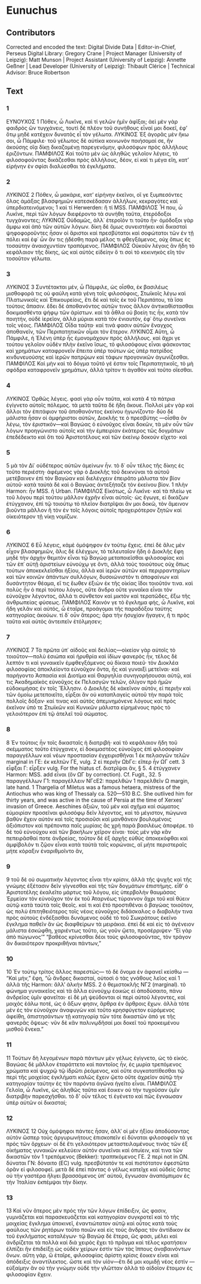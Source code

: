 # Eunuchus  

## Contributors  
Corrected and encoded the text: Digital Divide Data | Editor-in-Chief, Perseus Digital Library: Gregory Crane | Project Manager (University of Leipzig): Matt Munson | Project Assistant (University of Leipzig): Annette Geßner | Lead Developer (University of Leipzig): Thibault Clérice | Technical Advisor: Bruce Robertson  

## Text  
### 1  
ΕΥΝΟΥΧΟΣ 1 Πόθεν, ὦ Λυκῖνε, καὶ τί γελῶν ἡμῖν ἀφῖξαι; ἀεὶ μὲν γὰρ φαιδρὸς ὢν τυγχάνεις, τουτὶ δὲ πλέον τοῦ συνήθους εἶναί μοι δοκεῖ, ἐφʼ ὅτῳ μηδὲ κατέχειν δυνατὸς εἶ τὸν γέλωτα. ΛΥΚΙΝΟΣ Ἐξ ἀγορᾶς μὲν ἥκω σοι, ὦ Πάμφιλε· τοῦ γέλωτος δὲ αὐτίκα κοινωνὸν ποιήσομαί σε, ἢν ἀκούσης οἵᾳ δίκῃ δικαζομένῃ παρεγενόμην, φιλοσόφων πρὸς ἀλλήλους ἐριζόντων. ΠΑΜΦΙΛΟΣ Καὶ τοῦτο μὲν ὡς ἀληθῶς γελοῖον λέγεις, τὸ φιλοσοφοῦντας δικάζεσθαι πρὸς ἀλλήλους, δέον, εἰ καί τι μέγα εἴη, κατʼ εἰρήνην ἐν σφίσι διαλύεσθαι τὰ ἐγκλήματα.  
### 2  
ΛΥΚΙΝΟΣ 2 Πόθεν, ὦ μακάριε, κατʼ εἰρήνην ἐκεῖνοι, οἵ γε ξυμπεσόντες ὅλας ἁμάξας βλασφημιῶν κατεσκέδασαν ἀλλήλων, κεκραγότες καὶ ὑπερδιατεινόμενοι; 1 καὶ τί Herwerden: ἢ τί MSS. ΠΑΜΦΙΛΟΣ Ἦ που, ὦ Λυκῖνε, περὶ τῶν λόγων διεφέροντο τὰ συνήθη ταῦτα, ἑτερόδοξοι τυγχάνοντες; ΛΥΚΙΝΟΣ Οὐδαμῶς, ἀλλ᾿ ἑτεροῖόν τι τοῦτο ἦν· ὁμόδοξοι γὰρ ἄμφω καὶ ἀπὸ τῶν αὐτῶν λόγων. δίκη δὲ ὅμως συνειστήκει καὶ δικασταὶ ψηφοφοροῦντες ἦσαν οἱ ἄριστοι καὶ πρεσβύτατοι καὶ σοφώτατοι τῶν ἐν τῇ πόλει καὶ ἐφ᾿ ὧν ἄν τις ᾐδέσθη παρὰ μέλος τι φθεγξάμενος, οὐχ ὅπως ἐς τοσαύτην ἀναισχυντίαν τραπόμενος. ΠΑΜΦΙΛΟΣ Οὐκοῦν λέγοις ἂν ἤδη τὸ κεφάλαιον τῆς δίκης, ὡς καὶ αὐτὸς εἰδείην ὅ τι σοὶ τὸ κεκινηκὸς εἴη τὸν τοσοῦτον γέλωτα.  
### 3  
ΛΥΚΙΝΟΣ 3 Συντέτακται μέν, ὦ Πάμφιλε, ὡς οἶσθα, ἐκ βασιλέως μισθοφορά τις οὐ φαύλη κατὰ γένη τοῖς φιλοσόφοις, Στωϊκοῖς λέγω καὶ Πλατωνικοῖς καὶ Ἐπικουρείοις, ἔτι δὲ καὶ τοῖς ἐκ τοῦ Περιπάτου, τὰ ἴσα τούτοις ἅπασιν. ἔδει δὲ ἀποθανόντος αὐτῶν τινος ἄλλον ἀντικαθίστασθαι δοκιμασθέντα ψήφῳ τῶν ἀρίστων. καὶ τὰ ἆθλα οὐ βοείη τις ἦν, κατὰ τὸν ποιητήν, οὐδὲ ἱερεῖον, ἀλλὰ μύριαι κατὰ τὸν ἐνιαυτόν, ἐφ᾿ ὅτῳ συνεῖναι τοῖς νέοις. ΠΑΜΦΙΛΟΣ Οἶδα ταῦτα· καί τινά φασιν αὐτῶν ἔναγχος ἀποθανεῖν, τῶν Περιπατητικῶν οἶμαι τὸν ἕτερον. ΛΥΚΙΝΟΣ Αὕτη, ὦ Πάμφιλε, ἡ Ἑλένη ὑπὲρ ἧς ἐμονομάχουν πρὸς ἀλλήλους. καὶ ἄχρι γε τούτου γελοῖον οὐδὲν πλὴν ἐκεῖνο ἴσως, τὸ φιλοσόφους εἶναι φάσκοντας καὶ χρημάτων καταφρονεῖν ἔπειτα ὑπὲρ τούτων ὡς ὑπὲρ πατρίδος κινδυνευούσης καὶ ἱερῶν πατρῴων καὶ τάφων προγονικῶν ἀγωνίζεσθαι. ΠΑΜΦΙΛΟΣ Καὶ μὴν καὶ τὸ δόγμα τοῦτό γέ ἐστιν τοῖς Περιπατητικοῖς, τὸ μὴ σφόδρα καταφρονεῖν χρημάτων, ἀλλὰ τρίτον τι ἀγαθὸν καὶ τοῦτο οἴεσθαι.  
### 4  
ΛΥΚΙΝΟΣ Ὀρθῶς λέγεις. φασὶ γὰρ οὖν ταῦτα, καὶ κατὰ 4 τὰ πάτρια ἐγίγνετο αὐτοῖς πόλεμος. τὰ μετὰ ταῦτα δὲ ἤδη ἄκουε. Πολλοὶ μὲν γὰρ καὶ ἄλλοι τὸν ἐπιτάφιον τοῦ ἀποθανόντος ἐκείνου ἠγωνίζοντο· δύο δὲ μάλιστα ἦσαν οἱ ἀμφήριστοι αὐτῶν, Διοκλῆς τε ὁ πρεσβύτης —οἶσθα ὃν λέγω, τὸν ἐριστικόν—καὶ Βαγώας ὁ εὐνοῦχος εἶναι δοκῶν, τὰ μὲν οὖν τῶν λόγων προηγώνιστο αὐτοῖς καὶ τὴν ἐμπειρίαν ἑκάτερος τῶς δογμάτων ἐπεδέδεικτο καὶ ὅτι τοῦ Ἀριστοτέλους καὶ τῶν ἐκείνῳ δοκούν εἴχετο· καὶ  
### 5  
5 μὰ τὸν Δί᾿ οὐδέτερος αὐτῶν ἀμείνων ἦν. τὸ δ᾿ οὖν τέλος τῆς δίκης ἐς τοῦτο περιέστη· ἀφέμενος γὰρ ὁ Διοκλῆς τοῦ δεικνύναι τὰ αὑτοῦ μετέβαινεν ἐπὶ τὸν Βαγώαν καὶ διελέγχειν ἐπειρᾶτο μάλιστα τὸν βίον αὐτοῦ· κατὰ ταὐτὰ δὲ καὶ ὁ Βαγώας ἀντεξήταζε τὸν ἐκείνου βίον. 1 πλὴν Harmon: ἦν MSS. ἢ Urban. ΠΑΜΦΙΛΟΣ Εἰκότως, ὦ Λυκῖνε· καὶ τὰ πλείω γε τοῦ λόγου περὶ τούτου μᾶλλον ἐχρῆν εἶναι αὐτοῖς· ὡς ἔγωγε, εἰ δικάζων ἐτύγχανον, ἐπὶ τῷ τοιούτῳ τὸ πλεῖον διατρῖψαι ἄν μοι δοκῶ, τὸν ἄμεινον βιοῦντα μᾶλλον ἢ τὸν ἐν τοῖς λόγοις αὐτοῖς προχειρότερον ζητῶν καὶ οἰκειότερον τῇ νίκῃ νομίζων.  
### 6  
ΛΥΚΙΝΟΣ 6 Εὖ λέγεις, κἀμὲ ὁμόψηφον ἐν τούτῳ ἔχεις. ἐπεὶ δὲ ἅλις μὲν εἶχον βλασφημιῶν, ἅλις δὲ ἐλέγχων, τὸ τελευταῖον ἤδη ὁ Διοκλῆς ἔφη μηδὲ τὴν ἀρχὴν θεμιτὸν εἶναι τῷ Βαγώᾳ μεταποιεῖσθαι φιλοσοφίας καὶ τῶν ἐπ᾿ αὐτῇ ἀριστείων εὐνούχῳ γε ὄντι, ἀλλὰ τοὺς τοιούτους οὐχ ὅπως τούτων ἀποκεκλεῖσθαι ἠξίου, ἀλλὰ καὶ ἱερῶν αὐτῶν καὶ περιρραντηρίων καὶ τῶν κοινῶν ἁπάντων συλλόγων, δυσοιώνιστόν τι ἀποφαίνων καὶ δυσάντητον θέαμα, εἴ τις ἕωθεν ἐξιὼν ἐκ τῆς οἰκίας ἴδοι τοιοῦτόν τινα. καὶ πολὺς ἦν ὁ περὶ τούτου λόγος, οὔτε ἄνδρα οὔτε γυναῖκα εἶναι τὸν εὐνοῦχον λέγοντος, ἀλλά τι σύνθετον καὶ μικτὸν καὶ τερατῶδες, ἔξω τῆς ἀνθρωπείας φύσεως. ΠΑΜΦΙΛΟΣ Καινόν γε τὸ ἔγκλημα φής, ὦ Λυκῖνε, καὶ ἤδη γελᾶν καὶ αὐτός, ὦ ἑταῖρε, προάγομαι τῆς παραδόξου ταύτης κατηγορίας ἀκούων. τί δ᾿ οὖν ἅτερος; ἆρα τὴν ἡσυχίαν ἤγαγεν, ἤ τι πρὸς ταῦτα καὶ αὐτὸς ἀντειπεῖν ἐτόλμησεν;  
### 7  
ΛΥΚΙΝΟΣ 7 Τὰ πρῶτα ὑπ᾿ αἰδοῦς καὶ δειλίας—οἰκείον γὰρ αὐτοῖς τὸ τοιοῦτον—πολὺ ἐσιώπα καὶ ἠρυθρία καὶ ἰδίων φανερὸς ἦν, τέλος δὲ λεπτόν τι καὶ γυναικεῖν ἐμφθεγξάμενος οὐ δίκαια ποιεῦ· τὸν Διοκλέα φιλοσοφίας ἀποκλείοντα εὐνοῦχον ὄντα, ἧς καὶ γυναιξὶ μετεῖναι· καὶ παρήγοντο Ἀσπασία καὶ Διοτίμα καὶ Θαργηλία συνηγορήσουσαι αὐτῷ, καί τις Ἀκαδημαϊκὸς εὐνοῦχος ἐκ Πελασγῶν τελῶν, ὀλίγον πρὸ ἡμῶν εὐδοκιμήσας ἐν τοῖς Ἕλλησιν. ὁ Διοκλῆς δὲ κἀκεῖνον αὐτόν, εἰ περιῆν καὶ τῶν ὁμοίω μετεποιεῖτο, εἶρξαι ἂν οὐ καταπλαγεὶς αὐτοῦ τὴν παρὰ τοῖς πολλοῖς δόξαν· καί τινας καὶ αὐτὸς ἀπεμνημόνενε λόγους καὶ πρὸς ἐκεῖνον ὑπό τε Στωϊκῶν καὶ Κυνικῶν μάλιστα εἰρημένους πρὸς τὸ γελοιότερον ἐπὶ τῷ ἀτελεῖ τοῦ σώματος.  
### 8  
8 Ἐν τούτοις ἦν τοῖς δικασταῖς ἡ διατριβή· καὶ τὸ κεφάλαιον ἤδη τοῦ σκέμματος τοῦτο ἐτύγχανεν, εἰ δοκιμαστέος εὐνοῦχος ἐπὶ φιλοσοφίαν παραγγέλλων καὶ νέων προστασίαν ἐγχειρισθῆναι 1 ἐκ πελασγῶν τελῶν marginal in ΓΕ: ἐκ κελτῶν ΓΕ, vulg. 2 εἰ περιῆν ΩbΓc: εἴπερ ἦν ΩΓ cett. 3 εἶφξαι Γ: εἶρξεν vulg. For the hiatus cf. διατρῖψαι ἄν, § 5. 4 ἐτύγχανεν Harmon: MSS. add εἶναι (ὄν ΩΓ by correction). Cf. Fugit., 32. 5 παραγγέλλων Γ1: παραγέλλειν NΓcE2: παρελθών 1 παρελθεῖν Ω margin, late hand. 1 Thargelia of Miletus was a famous hetaera, mistress of the Antiochus who was king of Thessaly ca. 520—510 B.C. She outlived him for thirty years, and was active in the cause of Persia at the time of Xerxes' invasion of Greece. Aeschines ἀξιῶν, τοῦ μὲν καὶ σχῆμα καὶ σώματος εὐμοιρίαν προσεῖναι φιλοσόφῳ δεῖν λέγοντος, καὶ τὸ μέγιστον, πώγωνα βαθὺν ἔχειν αὐτὸν καὶ τοῖς προσιοῦσι καὶ μανθάνειν βουλομένοις ἀξιόπιστον καὶ πρέπονπα παῖς μυρίαις ἃς χρὴ παρὰ βασιλέως ἀποφέρε. τὸ δὲ τοῦ εὐνούχου καὶ τῶν βακήλων χεῖρον εἶναι· τοὺς μὲν γὰρ κἂν πεπειρᾶσθαί ποτε ἀνδρείας, τοῦτον δὲ ἐξ ἀρχῆς εὐθὺς ἀποκεκόφθαι καὶ ἀμφίβολόν τι ζῷον εἶναι κατὰ ταὐτὰ ταῖς κορώναις, αἳ μήτε περιστεραῖς μήτε κόραξιν ἐναριθμοῖντο ἄν,  
### 9  
9 τοῦ δὲ οὐ σωματικὴν λέγοντος εἶναι τὴν κρίσιν, ἀλλὰ τῆς ψυχῆς καὶ τῆς γνώμης ἐξέτασιν δεῖν γίγνεσθαι καὶ τῆς τῶν δογμάτων ἐπιστήμης. εἶθʼ ὁ Ἀριστοτέλης ἐκαλεῖτο μάρτυς τοῦ λόγου, εἰς ὑπερβολὴν θαυμάσας Ἑρμείαν τὸν εὐνοῦχον τὸν ἐκ τοῦ Ἀταρνέως τύραννον ἄχρι τοῦ καὶ θύειν αὐτῷ κατὰ ταὐτὰ τοῖς θεοῖς. καί τι καὶ ἕτό προστιθέναι ὁ βαγώας τοιοῦτον, ὡς πολὺ ἐπιτηθειότερος τοῖς νέοις εὐνοῦχος διδάσκαλος ο διαβολήν τινα πρὸς αὐτοὺς ἐνδέξασθαι δυνάμενος οὐδὲ τὸ τοῦ Σωκράτους ἐκεῖνο ἔγκλημα παθεῖν ἄν ὡς διαφθείρων τὰ μειράκια. ἐπεὶ δὲ καὶ εἰς τὸ ἀγένειον μάλιστα ἐσκώφθη, χαριέντως τοῦτο, ὡς γοῦν ᾤετο, προσέρριψεν· “Εἰ γὰρ ἀπὸ πώγωνοςʼ” “βαθέος κρίνεσθαι δέοι τοὺς φιλοσοφοῦντας, τὸν τράγον ἄν δικαιότερον προκριθῆναι πάντων,”  
### 10  
10 Ἐν τούτῳ τρίτος ἄλλος παρεστώς— τὸ δὲ ὄνομα ἐν ἀφανεῖ κείσθω — “Καὶ μήν,” ἔφη, “ὦ ἄνδρες δικασταί, οὑτοσὶ ὁ τὰς γνάθους λεῖος καὶ 1 ἁλλὰ τῆς Harmon: ἄλλʼ ἀλκὴν MSS. 2 ὁ θεμιστοκλῆς ΝΓ2 (marginal). τὸ φώνημα γυναικεῖος καὶ τὰ ἄλλα εὐνούχῳ ἐοικὼς εἰ ἀποδύσαιτο, πάνυ ἀνδρεῖος ὑμῖν φανεῖται· εἰ δὲ μὴ ψεύδονται οἱ περὶ αὐτοῦ λέγοντες, καὶ μοιχὸς ἑάλω ποτέ, ὡς ὁ ἄξων φησιν, ἄρθρα ἐν ἄρθροις ἔχων. ἀλλὰ τότε μὲν ἐς τὸν εὐνοῦχον ἀναφυγὼν καὶ τοῦτο κρησφύγετον εὑρόμενος ἀφείθη, ἀπιστησάντων τῇ κατηγορίᾳ τῶν τότε δικαστῶν ἀπό γε τῆς φανερᾶς ὄψεως· νῦν δὲ κἄν παλινῳδῆσαί μοι δοκεῖ τοῦ προκειμένου μισθοῦ ἕνεκα.”  
### 11  
11 Τούτων δὴ λεγομένων παρὰ πάντων μὲν γέλως ἐγίγνετο, ὡς τὸ εἰκός. Βαγώας δὲ μᾶλλον ἐταράττετο καὶ παντοῖος ἦν, ἐς μυρία τρεπόμενος χρώματα καὶ ψυχρῷ τῷ ἱδρῶτι ῥεόμενος, καὶ οὔτε συγκατατίθεσθαι τῷ περὶ τῆς μοιχείας ἐγκλήματι καλῶς ἔχειν ᾤετο οὔτε ἀχρεῖον αὐτῷ τὴν κατηγορίαν ταύτην ἐς τὸν παρόντα ἀγῶνα ἡγεῖτο εἶναι. ΠΑΜΦΙΛΟΣ Γελοῖα, ὦ Λυκῖνε, ὡς ἀληθῶς ταῦτα καὶ ἔοικεν οὐ τὴν τυχοῦσαν ὑμῖν διατριβὴν παρεσχῆσθαι. τὸ δ’ οὖν τέλος τί ἐγένετο καὶ πῶς ἔγναωσαν ὑπὲρ αὐτῶν οἱ δικασταί;  
### 12  
ΛΥΚΙΝΟΣ 12 Οὐχ ὁμόψηφοι πάντες ἦσαν, ἀλλʼ οἱ μὲν ἠξίου ἀποδύσαντας αὐτὸν ὥσπερ τοὺς ἀργυρωνήτους ἐπισκοπεῖν εἰ δύναται φιλοσοφεῖν τά γε πρός τῶν ὄρχεων· οἱ δὲ ἔτι γελοιότερον μεταστειλαμένους τινὰς τῶν ἐξ οἰκήματος γυναικῶν κελεύειν αὐτὸν συνεῖναι καὶ ὀπυίειν, καί τινα τῶν δικαστῶν τὸν 1 τρεπόμενος (Bekker): τραππκόμενος ΓΕ. 2 περὶ not in ΩΝ. δύναται ΓΝ: δόναιτο (EC) vulg. πρεσβύτατόν τε καὶ πιστότατον ἐφεστῶτα ὁρᾶν εἰ φιλοσοφεῖ. μετὰ δὲ ἐπεὶ πάντας ὁ γέλως κατεῖχε καὶ οὐδεὶς ὅστις οὐ τὴν γαστέρα ἤλγει βρασσόμενος ὑπʼ αὐτοῦ, ἔγνωσαν ἀναπόμπιμον ἐς τὴν Ἰταλίαν ἐκπέμψαι τὴν δίκην.  
### 13  
13 Καὶ νῦν ἅτερος μὲν πρός τὴν τῶν λόγων ἐπίδειξιν, ὥς φασιν, γυμνάζεται καὶ παρασκευάζεται καὶ κατηγορίαν συγκροτεῖ καὶ τὸ τῆς μοιχείας ἕγκλημα ὑποκινεῖ, ἐναντιώτατον αὐτῷ καὶ οὗτος κατὰ τοὺς φαύλους τῶν ῥητόρων τοῦτο ποιῶν καὶ εἰς τοὺς ἄνδρας τὸν ἀντίδικον ἐκ τοῦ ἐγκλήματος καταλέγων· τῷ Βαγώᾳ δὲ ἕτερα, ὥς φασι, μέλει καὶ ἀνδρίζεται τὰ πολλὰ καὶ διὰ χειρὸς ἔχει τὸ πρᾶγμα καὶ τέλος κρατήσειν ἐλπίζει ἢν ἐπιδείξῃ ὡς οὐδὲν χείρων ἐστὶν τῶν τὰς ἵππους ἀναβαινόντων ὄνων. αὕτη γάρ, ὥ ἑταῖρε, φιλοσοφίας ἀρίστη κρίσις ἔοικεν εἶναι καὶ ἀπόδειξις ἀναντίλεκτος. ὥστε καὶ τὸν υἱὸν—ἔτι δέ μοι κομιδῇ νέος ἐστίν —εὐξαίμην ἄν οὐ τὴν γνώμην οὐδὲ τὴν γλῶτταν ἀλλὰ τὸ αἰδοῖον ἕτοιμον ἐς φιλοσοφίαν ἔχειν.  
